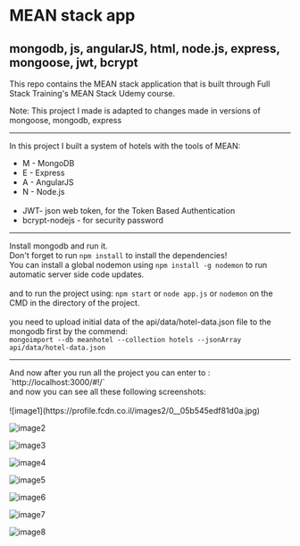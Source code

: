 # MEAN stack app

## mongodb, js, angularJS, html, node.js, express, mongoose, jwt, bcrypt

This repo contains the MEAN stack application that is built through  Full Stack Training's MEAN Stack Udemy course.

Note: This project I made is adapted to changes made in versions of mongoose, mongodb, express
<hr>

In this project I built a system of hotels with the tools of MEAN:

* M - MongoDB
* E - Express
* A - AngularJS
* N - Node.js
<br><br>
* JWT- json web token, for the Token Based Authentication 
* bcrypt-nodejs - for security password
<hr>

Install mongodb and run it.<br>
Don't forget to run `npm install` to install the dependencies!<br>
You can install a global nodemon using `npm install -g nodemon` to run automatic server side code updates.
<br>
<br>
and to run the project using: `npm start` or `node app.js` or `nodemon` on the CMD in the directory of the project. 
<br>
<br>
you need to upload initial data of the api/data/hotel-data.json file to the mongodb first by the commend: <br>
`mongoimport --db meanhotel --collection hotels --jsonArray api/data/hotel-data.json` 
<br>
<hr>
And now after you run all the project you can enter to : 
`http://localhost:3000/#!/`
<br>
and now you can see all these following screenshots:
<br>
<br>
![image1](https://profile.fcdn.co.il/images2/0__05b545edf81d0a.jpg)

![image2](https://profile.fcdn.co.il/images2/0__05b545f5660c91.jpg)

![image3](https://profile.fcdn.co.il/images2/0__05b545f5fb640d.jpg)

![image4](https://profile.fcdn.co.il/images2/0__05b545f6c10f51.jpg)

![image5](https://profile.fcdn.co.il/images2/0__05b545f79aad97.jpg)

![image6](https://profile.fcdn.co.il/images2/0__05b545f83e79e4.jpg)

![image7](https://profile.fcdn.co.il/images2/0__05b545f8e4c0e8.jpg)

![image8](https://profile.fcdn.co.il/images2/0__05b545f97dc3d6.jpg)
